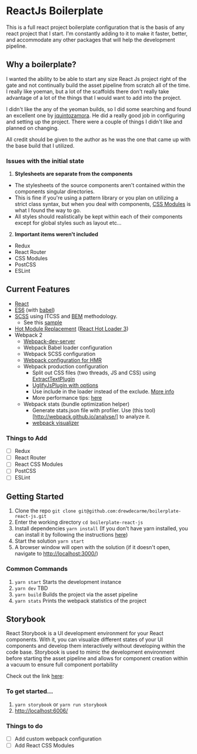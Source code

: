 # ReactJs Boilerplate
This is a full react project boilerplate configuration that is the basis of any react project that I start. I'm constantly adding to it to make it faster, better, and accommodate any other packages that will help the development pipeline.


## Why a boilerplate?
I wanted the ability to be able to start any size React Js project right of the gate and not continually build the asset pipeline from scratch all of the time. I really like yoeman, but a lot of the scaffolds there don't really take advantage of a lot of the things that I would want to add into the project.

I didn't like the any of the yeoman builds, so I did some searching and found an excellent one by [jquintozamora](https://github.com/jquintozamora/react-es6-webpack-minimal-starter-template). He did a really good job in configuring and setting up the project. There were a couple of things I didn't like and planned on changing.

All credit should be given to the author as he was the one that came up with the base build that I utilized.

### Issues with the initial state
1. **Stylesheets are separate from the components**
  * The stylesheets of the source components aren't contained within the components singular directories. 
  * This is fine if you're using a pattern library or you plan on utilizing a strict class syntax, but when you deal with components, [CSS Modules]() is what I found the way to go. 
  * All styles should realistically be kept within each of their components except for global styles such as layout etc...
2. **Important items weren't included**
  * Redux
  * React Router
  * CSS Modules
  * PostCSS
  * ESLint

## Current Features
- [React](https://facebook.github.io/react) 
- [ES6](http://es6-features.org) (with [babel](https://babeljs.io))
- [SCSS](http://sass-lang.com) using ITCSS and [BEM](http://getbem.com/introduction/) methodology. 
    - See this [sample](https://github.com/xfiveco/chisel-sample/tree/master/src/styles)
- [Hot Module Replacement](https://medium.com/@dan_abramov/hot-reloading-in-react-1140438583bf#.xh6v0ht7j) ([React Hot Loader 3](https://github.com/gaearon/react-hot-loader/issues/243))
- Webpack 2
    - [Webpack-dev-server](https://webpack.js.org/how-to/develop/#webpack-dev-server)
    - Webpack Babel loader configuration
    - Webpack SCSS configuration
    - [Webpack configuration for HMR](https://webpack.js.org/how-to/hot-module-reload)
    - Webpack production configuration
         - Split out CSS files (two threads, JS and CSS) using [ExtractTextPlugin](https://github.com/webpack/extract-text-webpack-plugin) 
         - [UglifyJsPlugin with options](https://github.com/webpack/webpack/blob/v1.13.3/lib/optimize/UglifyJsPlugin.js)
         - Use include in the loader instead of the exclude. [More info](http://stackoverflow.com/questions/37823764/how-include-and-exclude-works-in-webpack-loader)
         - More performance tips: [here](https://medium.com/@khanght/optimize-webpack-production-build-ec594242b222#.bj3eyg65p)
    - Webpack stats (bundle optimization helper)
        - Generate stats.json file with profiler. Use (this tool)[http://webpack.github.io/analyse/] to analyze it.
        - [webpack visualizer](https://chrisbateman.github.io/webpack-visualizer/)

### Things to Add
  - [ ] Redux
  - [ ] React Router
  - [ ] React CSS Modules
  - [ ] PostCSS
  - [ ] ESLint 

## Getting Started
  1. Clone the repo `git clone git@github.com:drewdecarme/boilerplate-react-js.git`
  2. Enter the working directory `cd boilerplate-react-js`
  3. Install dependencies `yarn install` (If you don't have yarn installed, you can install it by following the instructions [here](https://yarnpkg.com/lang/en/docs/install/))
  4. Start the solution `yarn start`
  5. A browser window will open with the solution (if it doesn't open, navigate to [http://localhost:3000/](http://localhost:3000))

### Common Commands
  1. `yarn start` Starts the development instance
  2. `yarn dev` TBD
  3. `yarn build` Builds the project via the asset pipeline
  4. `yarn stats` Prints the webpack statistics of the project

## Storybook
React Storybook is a UI development environment for your React components. With it, you can visualize different states of your UI components and develop them interactively without developing within the code base. Storybook is used to mimic the development environment before starting the asset pipeline and allows for component creation within a vacuum to ensure full component portability

Check out the link [here](https://github.com/storybooks/storybook/tree/master/packages/react-storybook):

### To get started...
1. `yarn storybook` or `yarn run storybook`
2. [http://localhost:6006/](http://localhost:6006/)

### Things to do
- [ ] Add custom webpack configuration
- [ ] Add React CSS Modules
